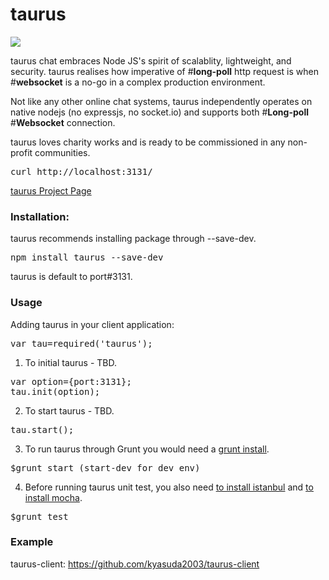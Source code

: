 taurus
=========

<a href="https://travis-ci.org/kyasuda2003/taurus"><img src="https://travis-ci.org/kyasuda2003/taurus.svg?branch=master"></a>

taurus chat embraces Node JS's spirit of scalablity, lightweight, and security. taurus realises how imperative of #<b>long-poll</b> http request is when #<b>websocket</b> is a no-go in a complex production environment.

Not like any other online chat systems, taurus independently operates on native nodejs (no expressjs, no socket.io) and supports both #<b>Long-poll</b> #<b>Websocket</b> connection.

taurus loves charity works and is ready to be commissioned in any non-profit communities.

<pre>
curl http://localhost:3131/<file_name>
</pre>

<a href="http://kyasuda2003.github.io/taurus/">taurus Project Page</a>

<h3>Installation:</h3>

taurus recommends installing package through --save-dev.
<pre>
npm install taurus --save-dev
</pre>

taurus is default to port#3131.

<h3>Usage</h3>
Adding taurus in your client application:
<pre>
var tau=required('taurus');
</pre>


1) To initial taurus - TBD.
<pre>
var option={port:3131};
tau.init(option);
</pre>

2) To start taurus - TBD.
<pre>
tau.start();
</pre>

3) To run taurus through Grunt you would need a <a href="http://gruntjs.com/getting-started">grunt install</a>.
<pre>
$grunt start (start-dev for dev env)
</pre>

4) Before running taurus unit test, you also need <a href="https://www.npmjs.com/package/istanbul">to install istanbul</a> and <a href="http://mochajs.org/"> to install mocha</a>.
<pre>
$grunt test
</pre>

<h3>Example</h3>
taurus-client:
<a href="https://github.com/kyasuda2003/taurus-client">
https://github.com/kyasuda2003/taurus-client
</a>


